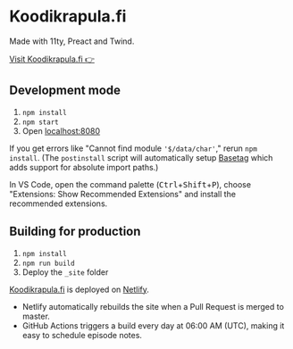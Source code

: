 # Koodikrapula.fi

Made with 11ty, Preact and Twind.

[Visit Koodikrapula.fi 👉][koodikrapula.fi]

## Development mode

1. `npm install`
2. `npm start`
3. Open [localhost:8080][localhost]

If you get errors like "Cannot find module `'$/data/char'`,"
rerun `npm install`.
(The `postinstall` script will automatically setup [Basetag][basetag]
which adds support for absolute import paths.)

In VS Code,
open the command palette (<kbd>Ctrl</kbd>+<kbd>Shift</kbd>+<kbd>P</kbd>),
choose "Extensions: Show Recommended Extensions"
and install the recommended extensions.

## Building for production

1. `npm install`
2. `npm run build`
3. Deploy the `_site` folder

[Koodikrapula.fi][koodikrapula.fi] is deployed on [Netlify][netlify].

- Netlify automatically rebuilds the site
  when a Pull Request is merged to master.
- GitHub Actions triggers a build every day at 06:00 AM (UTC),
  making it easy to schedule episode notes.

[basetag]: https://github.com/janniks/basetag
[koodikrapula.fi]: https://koodikrapula.fi/
[localhost]: http://localhost:8080/
[netlify]: https://www.netlify.com/
